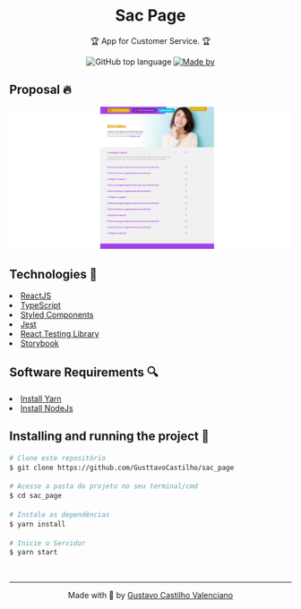 <div align="center">
  <h1> Sac Page </h1>
  <p>🏆 App for Customer Service. 🏆</p>
  <p>
    <img alt="GitHub top language" src="https://img.shields.io/github/languages/top/GusttavoCastilho/sac_page?color=%232196F3">
    <a href="https://www.linkedin.com/in/gustavo-castilho-914a621b4/" target="_blank" rel="noopener noreferrer">
      <img alt="Made by" src="https://img.shields.io/badge/made%20by-Gustavo%20Castilho-%232196F3">
    </a>          
  </p>
</div>

<h2>Proposal 🔥</h2>
<img src=".github/cover.png" />

<h2> Technologies 🚀 </h2>
<li><a href="https://reactnative.dev/">ReactJS</a></li>
<li><a href="https://www.typescriptlang.org/">TypeScript</a></li>
<li><a href="https://styled-components.com/">Styled Components</a></li>
<li><a href="https://jestjs.io/pt-BR/">Jest</a></li>
<li><a href="https://testing-library.com/docs/react-testing-library/intro/">React Testing Library</a></li>
<li><a href="https://storybook.js.org/">Storybook</a></li>

<h2> Software Requirements 🔍</h2>

<li><a href="https://yarnpkg.com/">Install Yarn</a></li>
<li><a href="https://nodejs.org/en/">Install NodeJs</a></li>

<h2> Installing and running the project 🎲</h2>

```bash
# Clone este repositório
$ git clone https://github.com/GusttavoCastilho/sac_page

# Acesse a pasta do projeto no seu terminal/cmd
$ cd sac_page

# Instale as dependências
$ yarn install

# Inicie o Servidor
$ yarn start

```
<br />
<hr />
<p align=center>Made with 💜 by <a href="https://www.linkedin.com/in/gustavo-castilho-914a621b4/">Gustavo Castilho Valenciano</a><p>

